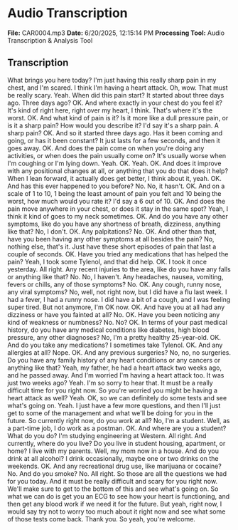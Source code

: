 # Audio Transcription

**File:** CAR0004.mp3
**Date:** 6/20/2025, 12:15:14 PM
**Processing Tool:** Audio Transcription & Analysis Tool

## Transcription

What brings you here today? I'm just having this really sharp pain in my chest, and I'm scared. I think I'm having a heart attack. Oh, wow. That must be really scary. Yeah. When did this pain start? It started about three days ago. Three days ago? OK. And where exactly in your chest do you feel it? It's kind of right here, right over my heart, I think. That's where it's the worst. OK. And what kind of pain is it? Is it more like a dull pressure pain, or is it a sharp pain? How would you describe it? I'd say it's a sharp pain. A sharp pain? OK. And so it started three days ago. Has it been coming and going, or has it been constant? It just lasts for a few seconds, and then it goes away. OK. And does the pain come on when you're doing any activities, or when does the pain usually come on? It's usually worse when I'm coughing or I'm lying down. Yeah. OK. Yeah. OK. And does it improve with any positional changes at all, or anything that you do that does it help? When I lean forward, it actually does get better, I think about it, yeah. OK. And has this ever happened to you before? No. No, it hasn't. OK. And on a scale of 1 to 10, 1 being the least amount of pain you felt and 10 being the worst, how much would you rate it? I'd say a 6 out of 10. OK. And does the pain move anywhere in your chest, or does it stay in the same spot? Yeah, I think it kind of goes to my neck sometimes. OK. And do you have any other symptoms, like do you have any shortness of breath, dizziness, anything like that? No, I don't. OK. Any palpitations? No. OK. And other than that, have you been having any other symptoms at all besides the pain? No, nothing else, that's it. Just have these short episodes of pain that last a couple of seconds. OK. Have you tried any medications that has helped the pain? Yeah, I took some Tylenol, and that did help. OK. I took it once yesterday. All right. Any recent injuries to the area, like do you have any falls or anything like that? No. No, I haven't. Any headaches, nausea, vomiting, fevers or chills, any of those symptoms? No. OK. Any cough, runny nose, any viral symptoms? No, well, not right now, but I did have a flu last week. I had a fever, I had a runny nose. I did have a bit of a cough, and I was feeling super tired. But not anymore, I'm OK now. OK. And have you at all had any dizziness or have you fainted at all? No. OK. Have you been noticing any kind of weakness or numbness? No. No? OK. In terms of your past medical history, do you have any medical conditions like diabetes, high blood pressure, any other diagnoses? No, I'm a pretty healthy 25-year-old. OK. And do you take any medications? I sometimes take Tylenol. OK. And any allergies at all? Nope. OK. And any previous surgeries? No, no, no surgeries. Do you have any family history of any heart conditions or any cancers or anything like that? Yeah, my father, he had a heart attack two weeks ago, and he passed away. And I'm worried I'm having a heart attack too. It was just two weeks ago? Yeah. I'm so sorry to hear that. It must be a really difficult time for you right now. So you're worried you might be having a heart attack as well? Yeah. OK, so we can definitely do some tests and see what's going on. Yeah. I just have a few more questions, and then I'll just get to some of the management and what we'll be doing for you in the future. So currently right now, do you work at all? No, I'm a student. Well, as a part-time job, I do work as a postman. OK. And where are you a student? What do you do? I'm studying engineering at Western. All right. And currently, where do you live? Do you live in student housing, apartment, or home? I live with my parents. Well, my mom now in a house. And do you drink at all alcohol? I drink occasionally, maybe one or two drinks on the weekends. OK. And any recreational drug use, like marijuana or cocaine? No. And do you smoke? No. All right. So those are all the questions we had for you today. And it must be really difficult and scary for you right now. We'll make sure to get to the bottom of this and see what's going on. So what we can do is get you an ECG to see how your heart is functioning, and then get any blood work if we need it for the future. But yeah, right now, I would say try not to worry too much about it right now and see what some of those tests come back. Thank you. So yeah, you're welcome.
